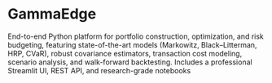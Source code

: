 # GammaEdge
End-to-end Python platform for portfolio construction, optimization, and risk budgeting, featuring state-of-the-art models (Markowitz, Black–Litterman, HRP, CVaR), robust covariance estimators, transaction cost modeling, scenario analysis, and walk-forward backtesting. Includes a professional Streamlit UI, REST API, and research-grade notebooks
